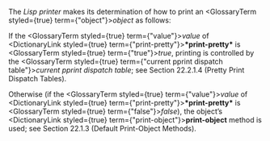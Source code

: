  



The *Lisp printer* makes its determination of how to print an <GlossaryTerm styled={true} term={"object"}><i>object</i></GlossaryTerm> as follows: 



If the <GlossaryTerm styled={true} term={"value"}><i>value</i></GlossaryTerm> of <DictionaryLink styled={true} term={"print-pretty"}><b>\*print-pretty\*</b></DictionaryLink> is <GlossaryTerm styled={true} term={"true"}><i>true</i></GlossaryTerm>, printing is controlled by the <GlossaryTerm styled={true} term={"current pprint dispatch table"}><i>current pprint dispatch table</i></GlossaryTerm>; see Section 22.2.1.4 (Pretty Print Dispatch Tables). 



Otherwise (if the <GlossaryTerm styled={true} term={"value"}><i>value</i></GlossaryTerm> of <DictionaryLink styled={true} term={"print-pretty"}><b>\*print-pretty\*</b></DictionaryLink> is <GlossaryTerm styled={true} term={"false"}><i>false</i></GlossaryTerm>), the object’s <DictionaryLink styled={true} term={"print-object"}><b>print-object</b></DictionaryLink> method is used; see Section 22.1.3 (Default Print-Object Methods). 



